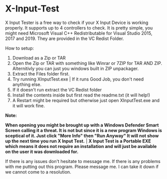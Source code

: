 # X-Input-Test
X Input Tester is a free way to check if your X Input Device is working properly.
It supports up to 4 controllers to check.
It is pretty simple, you might need Microsoft Visual C++ Redistributable for Visual Studio 2015, 2017 and 2019.
They are provided in the VC Redist Folder.

How to setup:
1. Download as a Zip or TAR
2. Open the Zip or TAR with something like Winrar or 7ZIP for TAR AND ZIP. Alternitivly you can just you windows built in ZIP unpackager.
3. Extract the Files folder first.
4. Try running XInputTest.exe | If it runs Good Job, you don't need anything else.
5. If it doesn't run extract the VC Redist folder
6. Install the contents inside but first read the readme.txt (it will help!)
7. A Restart might be required but otherwise just open XInputTest.exe and it will work fine.

**Note:** 

**When opening you might be brought up with a Windows Defender Smart Screen calling it a threat. It is not but since it is a new program Windows is sceptical of it. Just click "More Info" then "Run Anyway" It will not show up the next time you run X Input Test.** | **X Input Test is a Portable EXE which means it does not require an installation and will just be available on the user it was downloaded for.**


If there is any issues don't hesitate to message me.
If there is any problems with me putting out this program. Please message me. I can take it down if we cannot come to a resolution.
